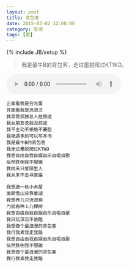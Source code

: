 ```yaml
---
layout: post
title: 背包客
date: 2015-03-02 12:00:00
category: 生活
tags: [歌]
---
```

{% include JB/setup %}

> 我是最牛B的背包客，走过墨脱爬过KTWO。

<!--more-->

<audio src="http://shengbin-static.stor.sinaapp.com/bei-bao-ke.mp3" type="audio/mpeg" 
        preload="auto" autoplay="autoplay" controls="controls" loop="loop">
我去，你的浏览器竟然不支持HTML5？！赶紧去下个[真正的浏览器](https://www.google.com/intl/en/chrome/browser/)吧。
</audio>

    正面看我是穷光蛋
    背面看我是流浪汉
    我享受孤独总人在旅途
    我女朋友说我没前途
    我不主动不拒绝不要脸
    我艳遇多的可以写本书
    我是最牛B的背包客
    我走过墨脱爬过KTWO
    我想自由自我自娱自乐自唱自歌
    纵然跌倒我不服输
    我向来只爱陌生人
    我从来不走寻常路

    我想造一栋小木屋
    面朝雪山背靠着湖
    我想养几只流浪狗
    门前再种上几棵树
    我想自由自我自娱自乐自唱自歌
    我只玩深沉不装酷
    我想做个最浪漫的背包客
    我行我素我走我路
    我想自由自我自娱自乐自唱自歌
    纵然跌倒我不服输
    我想做个最浪漫的背包客
    我行我素我走我路
